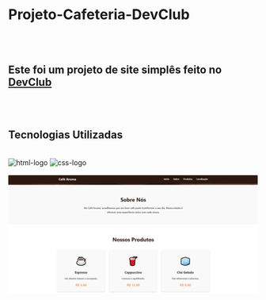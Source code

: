 <h1>Projeto-Cafeteria-DevClub</h1>
<br>
<br>
<h2>Este foi um projeto de site simplês feito no <a href="https://www.devclub.com.br/">DevClub</a></h2>
<br>
<br>
<h2>Tecnologias Utilizadas</h2>
<br>
<img src="https://img.shields.io/badge/HTML5-E34F26?style=for-the-badge&logo=html5&logoColor=white" alt="html-logo" />
<img src="https://img.shields.io/badge/CSS3-1572B6?style=for-the-badge&logo=css3&logoColor=white" alt="css-logo" />
<br>
<br>
<img src="https://github.com/MarcioBits/Cafeteria-dev/blob/main/assets/Cafeteria%2002.png?raw=true." />
